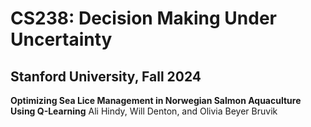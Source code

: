 # CS238: Decision Making Under Uncertainty
## Stanford University, Fall 2024
**Optimizing Sea Lice Management in Norwegian Salmon Aquaculture Using Q-Learning**
Ali Hindy, Will Denton, and Olivia Beyer Bruvik
